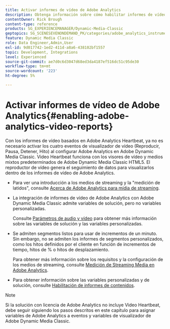 ```yaml
---
title: Activar informes de vídeo de Adobe Analytics
description: Obtenga información sobre cómo habilitar informes de vídeo de Adobe Analytics en Adobe Dynamic Media Classic.
contentOwner: Rick Brough
content-type: reference
products: SG_EXPERIENCEMANAGER/Dynamic-Media-Classic
geptopics: SG_SCENESEVENONDEMAND_PK/categories/adobe_analytics_instrumentation_kit
feature: Dynamic Media Classic
role: Data Engineer,Admin,User
exl-id: 9d017742-1ed2-411d-a8a6-438102bf1557
topic: Development, Integrations
level: Experienced
source-git-commit: ae7d0c6d3047d68ed3da4187ef516dc51c95de30
workflow-type: tm+mt
source-wordcount: '223'
ht-degree: 5%

---
```


# Activar informes de vídeo de Adobe Analytics{#enabling-adobe-analytics-video-reports}

Con los informes de vídeo basados en Adobe Analytics Heartbeat, ya no es necesario activar los cuatro eventos de visualizador de vídeo (Reproducir, Pausa, Detener, Hito) al configurar Adobe Analytics en Adobe Dynamic Media Classic. Video Heartbeat funciona con los visores de vídeo y medios mixtos predeterminados de Adobe Dynamic Media Classic HTML5. El reproductor de vídeo genera el seguimiento de datos para visualizarlos dentro de los informes de vídeo de Adobe Analytics.

* Para ver una introducción a los medios de streaming y la &quot;medición de latidos&quot;, consulte [Acerca de Adobe Analytics para mídia de streaming](https://experienceleague.adobe.com/docs/media-analytics/using/media-overview.html).

* La integración de informes de vídeo de Adobe Analytics con Adobe Dynamic Media Classic admite variables de solución, pero no variables personalizadas.

  Consulte [Parámetros de audio y vídeo](https://experienceleague.adobe.com/docs/media-analytics/using/implementation/variables/audio-video-parameters.html) para obtener más información sobre las variables de solución y las variables personalizadas.

* Se admiten segmentos listos para usar de incrementos de un minuto. Sin embargo, no se admiten los informes de segmentos personalizados, como los hitos definidos por el cliente en función de incrementos de tiempo, hitos de % o hitos de desplazamiento.

  Para obtener más información sobre los requisitos y la configuración de los medios de streaming, consulte [Medición de Streaming Media en Adobe Analytics](https://experienceleague.adobe.com/docs/media-analytics/using/media-overview.html).

* Para obtener información sobre las variables personalizadas y de solución, consulte [Habilitación de informes de contenidos](https://experienceleague.adobe.com/docs/media-analytics/using/media-reports/media-reports-enable.html?lang=en#media-reports).

>[!NOTE]
>
>Si la solución con licencia de Adobe Analytics no incluye Video Heartbeat, debe seguir siguiendo los pasos descritos en este capítulo para asignar variables de Adobe Analytics a eventos y variables de visualizador de Adobe Dynamic Media Classic.
